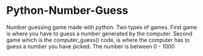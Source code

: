 # Python-Number-Guess
Number guessing game made with python. Two types of games. First game is where you have to guess a number generated by the computer. Second game which is the computer_guess() code, is where the computer has to guess a number you have picked. The number is between 0 - 1000
